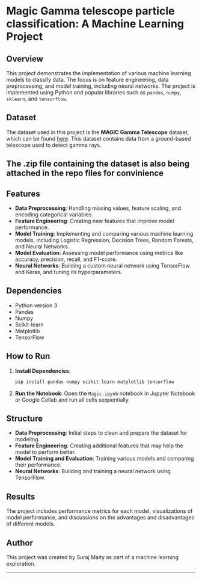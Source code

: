 
# Magic Gamma telescope particle classification: A Machine Learning Project

## Overview

This project demonstrates the implementation of various machine learning models to classify data. The focus is on feature engineering, data preprocessing, and model training, including neural networks. The project is implemented using Python and popular libraries such as `pandas`, `numpy`, `sklearn`, and `tensorflow`.

## Dataset

The dataset used in this project is the **MAGIC Gamma Telescope** dataset, which can be found [here](https://archive.ics.uci.edu/dataset/159/magic+gamma+telescope). This dataset contains data from a ground-based telescope used to detect gamma rays.

## The .zip file containing the dataset is also being attached in the repo files for convinience

## Features

- **Data Preprocessing**: Handling missing values, feature scaling, and encoding categorical variables.
- **Feature Engineering**: Creating new features that improve model performance.
- **Model Training**: Implementing and comparing various machine learning models, including Logistic Regression, Decision Trees, Random Forests, and Neural Networks.
- **Model Evaluation**: Assessing model performance using metrics like accuracy, precision, recall, and F1-score.
- **Neural Networks**: Building a custom neural network using TensorFlow and Keras, and tuning its hyperparameters.

## Dependencies

- Python version 3
- Pandas
- Numpy
- Scikit-learn
- Matplotlib
- TensorFlow

## How to Run

1. **Install Dependencies**: 
   ```bash
   pip install pandas numpy scikit-learn matplotlib tensorflow
   ```
2. **Run the Notebook**: 
   Open the `Magic.ipynb` notebook in Jupyter Notebook or Google Collab and run all cells sequentially.

## Structure

- **Data Preprocessing**: Initial steps to clean and prepare the dataset for modeling.
- **Feature Engineering**: Creating additional features that may help the model to perform better.
- **Model Training and Evaluation**: Training various models and comparing their performance.
- **Neural Networks**: Building and training a neural network using TensorFlow.

## Results

The project includes performance metrics for each model, visualizations of model performance, and discussions on the advantages and disadvantages of different models.

## Author

This project was created by Suraj Maity as part of a machine learning exploration.

---

